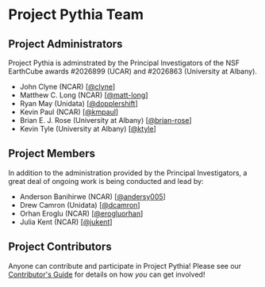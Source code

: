 # Project Pythia Team

## Project Administrators

Project Pythia is adminstrated by the Principal Investigators of the
NSF EarthCube awards \#2026899 (UCAR) and \#2026863 (University at Albany).

- John Clyne (NCAR) [[@clyne](https://github.com/clyne)]
- Matthew C. Long (NCAR) [[@matt-long](https://github.com/matt-long)]
- Ryan May (Unidata) [[@dopplershift](https://github.com/dopplershift)]
- Kevin Paul (NCAR) [[@kmpaul](https://github.com/kmpaul)]
- Brian E. J. Rose (University at Albany) [[@brian-rose](https://github.com/brian-rose])]
- Kevin Tyle (University at Albany) [[@ktyle](https://github.com/ktyle)]

## Project Members

In addition to the administration provided by the Principal Investigators,
a great deal of ongoing work is being conducted and lead by:

- Anderson Banihirwe (NCAR) [[@andersy005](https://github.com/andersy005)]
- Drew Camron (Unidata) [[@dcamron](https://github.com/dcamron)]
- Orhan Eroglu (NCAR) [[@erogluorhan](https://github.com/erogluorhan)]
- Julia Kent (NCAR) [[@jukent](https://github.com/jukent)]

## Project Contributors

Anyone can contribute and participate in Project Pythia!  Please see our
[Contributor's Guide](contributing.md) for details on how *you* can get
involved!
